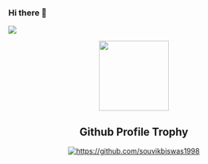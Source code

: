 ### Hi there 👋

![](https://komarev.com/ghpvc/?username=souvikbiswas1998)

<p align="center">
  <img width="140" src="https://user-images.githubusercontent.com/6661165/91657958-61b4fd00-eb00-11ea-9def-dc7ef5367e34.png" />  
  <h2 align="center">Github Profile Trophy</h2>
</p>

  <p align="center"> 
    <a href="https://github.com/ryo-ma/github-profile-trophy"><img src="https://github-profile-trophy.vercel.app/?username=souvikbiswas1998&margin-w=12" alt="https://github.com/souvikbiswas1998" /></a> 
  </p>
  
<!--  
**souvikbiswas1998/souvikbiswas1998** is a ✨ _special_ ✨ repository because its `README.md` (this file) appears on your GitHub profile.
![trophy](https://github-profile-trophy.vercel.app/?username=souvikbiswas1998)
Here are some ideas to get you started:

- 🔭 I’m currently working on ...
- 🌱 I’m currently learning ...
- 👯 I’m looking to collaborate on ...
- 🤔 I’m looking for help with ...
- 💬 Ask me about ...
- 📫 How to reach me: ...
- 😄 Pronouns: ...
- ⚡ Fun fact: ...
-->
